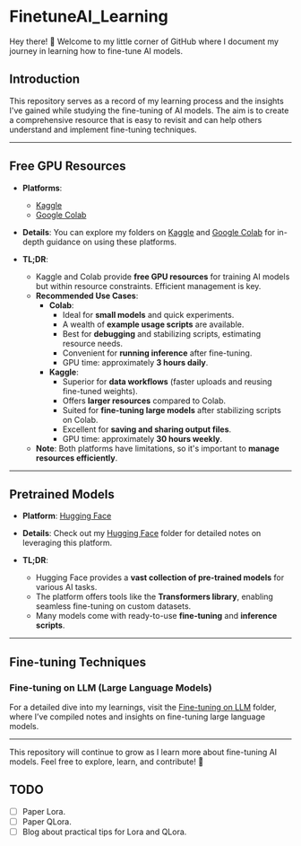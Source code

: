 # FinetuneAI_Learning

Hey there! 👋 Welcome to my little corner of GitHub where I document my journey in learning how to fine-tune AI models.

## Introduction

This repository serves as a record of my learning process and the insights I've gained while studying the fine-tuning of AI models. The aim is to create a comprehensive resource that is easy to revisit and can help others understand and implement fine-tuning techniques.

---

## Free GPU Resources

- **Platforms**:
  - [Kaggle](https://www.kaggle.com/)
  - [Google Colab](https://colab.research.google.com/)

- **Details**:
  You can explore my folders on [Kaggle](Kaggle) and [Google Colab](Colab) for in-depth guidance on using these platforms.

- **TL;DR**:
  - Kaggle and Colab provide **free GPU resources** for training AI models but within resource constraints. Efficient management is key.
  - **Recommended Use Cases**:
    - **Colab**:
      - Ideal for **small models** and quick experiments.
      - A wealth of **example usage scripts** are available.
      - Best for **debugging** and stabilizing scripts, estimating resource needs.
      - Convenient for **running inference** after fine-tuning.
      - GPU time: approximately **3 hours daily**.
    - **Kaggle**:
      - Superior for **data workflows** (faster uploads and reusing fine-tuned weights).
      - Offers **larger resources** compared to Colab.
      - Suited for **fine-tuning large models** after stabilizing scripts on Colab.
      - Excellent for **saving and sharing output files**.
      - GPU time: approximately **30 hours weekly**.
  - **Note**: Both platforms have limitations, so it's important to **manage resources efficiently**.

---

## Pretrained Models

- **Platform**: [Hugging Face](https://huggingface.co/models)
- **Details**:
  Check out my [Hugging Face](Hugging_Face) folder for detailed notes on leveraging this platform.

- **TL;DR**:
  - Hugging Face provides a **vast collection of pre-trained models** for various AI tasks.
  - The platform offers tools like the **Transformers library**, enabling seamless fine-tuning on custom datasets.
  - Many models come with ready-to-use **fine-tuning** and **inference scripts**.

---

## Fine-tuning Techniques

### Fine-tuning on LLM (Large Language Models)
For a detailed dive into my learnings, visit the [Fine-tuning on LLM](LLM) folder, where I’ve compiled notes and insights on fine-tuning large language models.

---

This repository will continue to grow as I learn more about fine-tuning AI models. Feel free to explore, learn, and contribute! 🚀

## TODO

- [ ] Paper Lora.
- [ ] Paper QLora.
- [ ] Blog about practical tips for Lora and QLora.